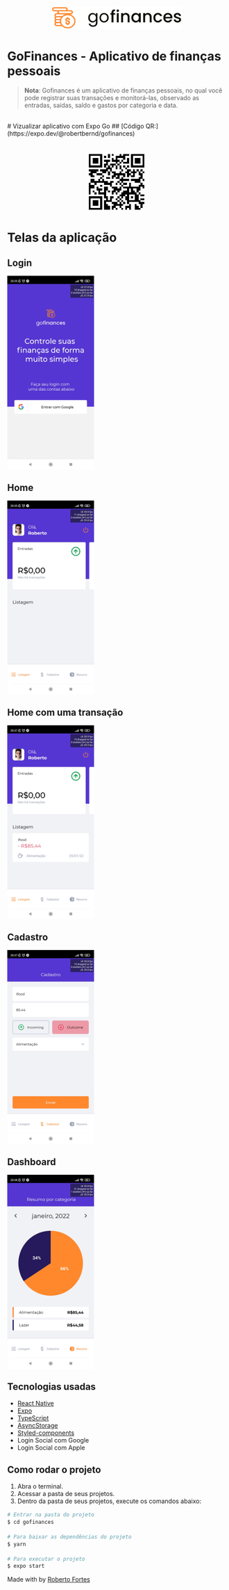 <h1 align="center">
  <img alt="GoFinances" title="GoFinances" src=".github/assets/logo.svg" width="300px" />
</h1>

# GoFinances - Aplicativo de finanças pessoais

> **Nota**: Gofinances é um aplicativo de finanças pessoais, no qual você pode registrar suas transações e monitorá-las, observado as entradas, saídas, saldo e gastos por categoria e data.

<br>
# Vizualizar aplicativo com Expo Go
## [Código QR:](https://expo.dev/@robertbernd/gofinances)
<h1 align="center">
  <img alt="GoFinances" title="GoFinances" src=".github/assets/qrcode.png" width="128px" />
</h1>

# Telas da aplicação

## Login

<img style="width: 200px" align=center src=".github/assets/Screenshot_2022-01-25-20-35-36-703_host.exp.exponent.jpg" />
<br>

## Home

<img style="width: 200px" align=center src=".github/assets/Screenshot_2022-01-25-20-35-51-038_host.exp.exponent.jpg" />
<br>

## Home com uma transação

<img style="width: 200px" align=center src=".github/assets/Screenshot_2022-01-25-20-37-14-323_host.exp.exponent.jpg" />
<br>

## Cadastro

<img style="width: 200px" align=center src=".github/assets/Screenshot_2022-01-25-20-37-33-584_host.exp.exponent.jpg" />
<br>

## Dashboard

<img style="width: 200px" align=center src=".github/assets/Screenshot_2022-01-25-20-38-58-480_host.exp.exponent.jpg" />
<br>

## Tecnologias usadas

- [React Native](https://reactnative.dev/)
- [Expo](https://docs.expo.dev/)
- [TypeScript](https://www.typescriptlang.org/pt/)
- [AsyncStorage](https://styled-components.com/)
- [Styled-components](https://react-native-async-storage.github.io/async-storage/)
- Login Social com Google
- Login Social com Apple

## Como rodar o projeto

1. Abra o terminal.
2. Acessar a pasta de seus projetos.
3. Dentro da pasta de seus projetos, execute os comandos abaixo:

```bash
# Entrar na pasta do projeto
$ cd gofinances

# Para baixar as dependências do projeto
$ yarn

# Para executar o projeto
$ expo start

```

Made with by [Roberto Fortes](https://github.com/robertofortes23/)
